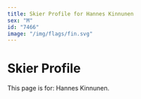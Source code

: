 ```yaml
---
title: Skier Profile for Hannes Kinnunen
sex: "M"
id: "7466"
image: "/img/flags/fin.svg" 
---
```


# Skier Profile

This page is for: Hannes Kinnunen.
    